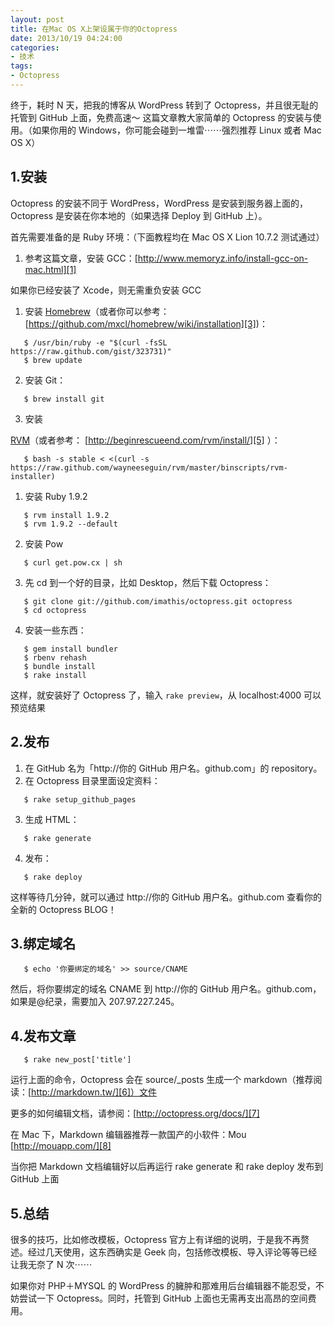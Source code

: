```yaml
---
layout: post
title: 在Mac OS X上架设属于你的Octopress
date: 2013/10/19 04:24:00
categories:
- 技术
tags:
- Octopress
---
```


终于，耗时 N 天，把我的博客从 WordPress 转到了 Octopress，并且很无耻的托管到 GitHub 上面，免费高速～ 这篇文章教大家简单的 Octopress 的安装与使用。（如果你用的 Windows，你可能会碰到一堆雷⋯⋯强烈推荐 Linux 或者 Mac OS X）

## 1.安装

Octopress 的安装不同于 WordPress，WordPress 是安装到服务器上面的，Octopress 是安装在你本地的（如果选择 Deploy 到 GitHub 上）。

首先需要准备的是 Ruby 环境：（下面教程均在 Mac OS X Lion 10.7.2 测试通过）

1. 参考这篇文章，安装 GCC：[http://www.memoryz.info/install-gcc-on-mac.html][1]

如果你已经安装了 Xcode，则无需重负安装 GCC

1. 安装 [Homebrew][2]（或者你可以参考：[https://github.com/mxcl/homebrew/wiki/installation][3])：

```
   $ /usr/bin/ruby -e "$(curl -fsSL https://raw.github.com/gist/323731)"
   $ brew update
```

2. 安装 Git：

```
   $ brew install git
```

3. 安装

[RVM][4]（或者参考： [http://beginrescueend.com/rvm/install/][5] ）：

```
   $ bash -s stable < <(curl -s https://raw.github.com/wayneeseguin/rvm/master/binscripts/rvm-installer)
```

1. 安装 Ruby 1.9.2

```
   $ rvm install 1.9.2
   $ rvm 1.9.2 --default
```

2. 安装 Pow

```
   $ curl get.pow.cx | sh
```

3. 先 cd 到一个好的目录，比如 Desktop，然后下载 Octopress：

```
   $ git clone git://github.com/imathis/octopress.git octopress
   $ cd octopress
```

4. 安装一些东西：

```
   $ gem install bundler
   $ rbenv rehash
   $ bundle install
   $ rake install
```

这样，就安装好了 Octopress 了，输入 `rake preview`，从 localhost:4000 可以预览结果

## 2.发布

1. 在 GitHub 名为「http://你的 GitHub 用户名。github.com」的 repository。
2. 在 Octopress 目录里面设定资料：

```
   $ rake setup_github_pages
```

3. 生成 HTML：

```
   $ rake generate
```

4. 发布：

```
   $ rake deploy
```

这样等待几分钟，就可以通过 http://你的 GitHub 用户名。github.com 查看你的全新的 Octopress BLOG！

## 3.绑定域名

```
   $ echo '你要绑定的域名' >> source/CNAME
```

然后，将你要绑定的域名 CNAME 到 http://你的 GitHub 用户名。github.com，如果是@纪录，需要加入 207.97.227.245。

## 4.发布文章

```
   $ rake new_post['title']
```

运行上面的命令，Octopress 会在 source/_posts 生成一个 markdown（推荐阅读：[http://markdown.tw/][6]）文件

更多的如何编辑文档，请参阅：[http://octopress.org/docs/][7]

在 Mac 下，Markdown 编辑器推荐一款国产的小软件：Mou [http://mouapp.com/][8]

当你把 Markdown 文档编辑好以后再运行 rake generate 和 rake deploy 发布到 GitHub 上面

## 5.总结

很多的技巧，比如修改模板，Octopress 官方上有详细的说明，于是我不再赘述。经过几天使用，这东西确实是 Geek 向，包括修改模板、导入评论等等已经让我无奈了 N 次⋯⋯

如果你对 PHP＋MYSQL 的 WordPress 的臃肿和那难用后台编辑器不能忍受，不妨尝试一下 Octopress。同时，托管到 GitHub 上面也无需再支出高昂的空间费用。

 [1]: http://www.memoryz.info/install-gcc-on-mac.html

 [2]: http://mxcl.github.com/homebrew/

 [3]: https://github.com/mxcl/homebrew/wiki/installation

 [4]: http://beginrescueend.com/

 [5]: http://beginrescueend.com/rvm/install/

 [6]: http://markdown.tw/

 [7]: http://octopress.org/docs/

 [8]: http://mouapp.com/
